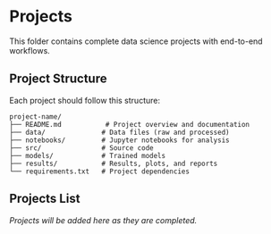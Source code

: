# Projects

This folder contains complete data science projects with end-to-end workflows.

## Project Structure

Each project should follow this structure:

```
project-name/
├── README.md           # Project overview and documentation
├── data/              # Data files (raw and processed)
├── notebooks/         # Jupyter notebooks for analysis
├── src/               # Source code
├── models/            # Trained models
├── results/           # Results, plots, and reports
└── requirements.txt   # Project dependencies
```

## Projects List

*Projects will be added here as they are completed.*
